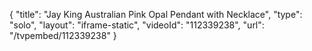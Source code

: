{
    "title": "Jay King Australian Pink Opal Pendant with Necklace",
    "type": "solo",
    "layout": "iframe-static",
    "videoId": "112339238",
    "url": "\/tvpembed\/112339238"
}